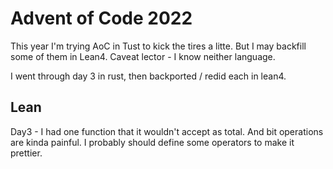 # Advent of Code 2022

This year I'm trying AoC in Tust to kick the tires a litte.  But I may backfill some of them in Lean4.  Caveat lector - I know neither language.

I went through day 3 in rust, then backported / redid each in lean4.


## Lean

Day3 - I had one function that it wouldn't accept as total. And bit operations are kinda painful. I probably should define some operators to make it prettier.
